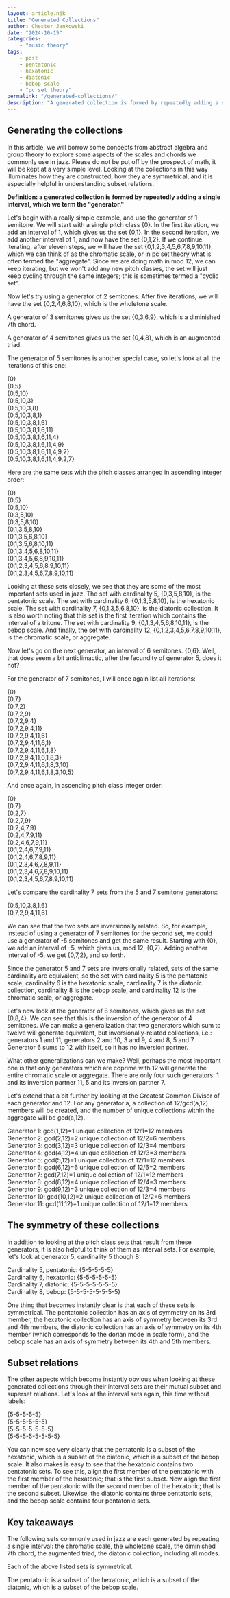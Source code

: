```yaml
---
layout: article.njk
title: "Generated Collections"
author: Chester Jankowski
date: "2024-10-15"
categories:
    - "music theory"
tags:
    - post
    - pentatonic
    - hexatonic
    - diatonic
    - bebop scale
    - "pc set theory"
permalink: "/generated-collections/"
description: "A generated collection is formed by repeatedly adding a single interval, termed the generator. These collections include some of the most important collections used in jazz and tonal music generally."
---
```


## Generating the collections

In this article, we will borrow some concepts from abstract algebra and group theory to explore some aspects of the scales and chords we commonly use in jazz. Please do not be put off by the prospect of math, it will be kept at a very simple level. Looking at the collections in this way illuminates how they are constructed, how they are symmetrical, and it is especially helpful in understanding subset relations.

**Definition: a generated collection is formed by repeatedly adding a single interval, which we term the "generator."**

Let's begin with a really simple example, and use the generator of 1 semitone. We will start with a single pitch class {0}. In the first iteration, we add an interval of 1, which gives us the set {0,1}. In the second iteration, we add another interval of 1, and now have the set {0,1,2}. If we continue iterating, after eleven steps, we will have the set {0,1,2,3,4,5,6,7,8,9,10,11}, which we can think of as the chromatic scale, or in pc set theory what is often termed the "aggregate". Since we are doing math in mod 12, we can keep iterating, but we won't add any new pitch classes, the set will just keep cycling through the same integers; this is sometimes termed a "cyclic set".

Now let's try using a generator of 2 semitones. After five iterations, we will have the set {0,2,4,6,8,10}, which is the wholetone scale.

A generator of 3 semitones gives us the set {0,3,6,9}, which is a diminished 7th chord.

A generator of 4 semitones gives us the set {0,4,8}, which is an augmented triad.

The generator of 5 semitones is another special case, so let's look at all the iterations of this one:

{0}<br>
{0,5}<br>
{0,5,10}<br>
{0,5,10,3}<br>
{0,5,10,3,8}<br>
{0,5,10,3,8,1}<br>
{0,5,10,3,8,1,6}<br>
{0,5,10,3,8,1,6,11}<br>
{0,5,10,3,8,1,6,11,4}<br>
{0,5,10,3,8,1,6,11,4,9}<br>
{0,5,10,3,8,1,6,11,4,9,2}<br>
{0,5,10,3,8,1,6,11,4,9,2,7}<br>

Here are the same sets with the pitch classes arranged in ascending integer order:

{0}<br>
{0,5}<br>
{0,5,10}<br>
{0,3,5,10}<br>
{0,3,5,8,10}<br>
{0,1,3,5,8,10}<br>
{0,1,3,5,6,8,10}<br>
{0,1,3,5,6,8,10,11}<br>
{0,1,3,4,5,6,8,10,11}<br>
{0,1,3,4,5,6,8,9,10,11}<br>
{0,1,2,3,4,5,6,8,9,10,11}<br>
{0,1,2,3,4,5,6,7,8,9,10,11}<br>

Looking at these sets closely, we see that they are some of the most important sets used in jazz. The set with cardinality 5, {0,3,5,8,10}, is the pentatonic scale. The set with cardinality 6, {0,1,3,5,8,10}, is the hexatonic scale. The set with cardinality 7, {0,1,3,5,6,8,10}, is the diatonic collection. It is also worth noting that this set is the first iteration which contains the interval of a tritone. The set with cardinality 9, {0,1,3,4,5,6,8,10,11}, is the bebop scale. And finally, the set with cardinality 12, {0,1,2,3,4,5,6,7,8,9,10,11}, is the chromatic scale, or aggregate.

Now let's go on the next generator, an interval of 6 semitones. {0,6}. Well, that does seem a bit anticlimactic, after the fecundity of generator 5, does it not?

For the generator of 7 semitones, I will once again list all iterations:

{0}<br>
{0,7}<br>
{0,7,2}<br>
{0,7,2,9}<br>
{0,7,2,9,4}<br>
{0,7,2,9,4,11}<br>
{0,7,2,9,4,11,6}<br>
{0,7,2,9,4,11,6,1}<br>
{0,7,2,9,4,11,6,1,8}<br>
{0,7,2,9,4,11,6,1,8,3}<br>
{0,7,2,9,4,11,6,1,8,3,10}<br>
{0,7,2,9,4,11,6,1,8,3,10,5}<br>

And once again, in ascending pitch class integer order:

{0}<br>
{0,7}<br>
{0,2,7}<br>
{0,2,7,9}<br>
{0,2,4,7,9}<br>
{0,2,4,7,9,11}<br>
{0,2,4,6,7,9,11}<br>
{0,1,2,4,6,7,9,11}<br>
{0,1,2,4,6,7,8,9,11}<br>
{0,1,2,3,4,6,7,8,9,11}<br>
{0,1,2,3,4,6,7,8,9,10,11}<br>
{0,1,2,3,4,5,6,7,8,9,10,11}<br>

Let's compare the cardinality 7 sets from the 5 and 7 semitone generators:

{0,5,10,3,8,1,6}<br>
{0,7,2,9,4,11,6}<br>

We can see that the two sets are inversionally related. So, for example, instead of using a generator of 7 semitones for the second set, we could use a generator of -5 semitones and get the same result. Starting with {0}, we add an interval of -5, which gives us, mod 12, {0,7}. Adding another interval of -5, we get {0,7,2}, and so forth.

Since the generator 5 and 7 sets are inversionally related, sets of the same cardinality are equivalent, so the set with cardinality 5 is the pentatonic scale, cardinality 6 is the hexatonic scale, cardinality 7 is the diatonic collection, cardinality 8 is the bebop scale, and cardinality 12 is the chromatic scale, or aggregate.

Let's now look at the generator of 8 semitones, which gives us the set {0,8,4}. We can see that this is the inversion of the generator of 4 semitones. We can make a generalization that two generators which sum to twelve will generate equivalent, but inversionally-related collections, i.e.: generators 1 and 11, generators 2 and 10, 3 and 9, 4 and 8, 5 and 7. Generator 6 sums to 12 with itself, so it has no inversion partner.

What other generalizations can we make? Well, perhaps the most important one is that only generators which are coprime with 12 will generate the entire chromatic scale or aggregate. There are only four such generators: 1 and its inversion partner 11, 5 and its inversion partner 7.

Let's extend that a bit further by looking at the Greatest Common Divisor of each generator and 12. For any generator a, a collection of 12/gcd(a,12) members will be created, and the number of unique collections within the aggregate will be gcd(a,12).

Generator 1: gcd(1,12)=1 unique collection of 12/1=12 members<br>
Generator 2: gcd(2,12)=2 unique collection of 12/2=6 members<br>
Generator 3: gcd(3,12)=3 unique collection of 12/3=4 members<br>
Generator 4: gcd(4,12)=4 unique collection of 12/3=3 members<br>
Generator 5: gcd(5,12)=1 unique collection of 12/1=12 members<br>
Generator 6: gcd(6,12)=6 unique collection of 12/6=2 members<br>
Generator 7: gcd(7,12)=1 unique collection of 12/1=12 members<br>
Generator 8: gcd(8,12)=4 unique collection of 12/4=3 members<br>
Generator 9: gcd(9,12)=3 unique collection of 12/3=4 members<br>
Generator 10: gcd(10,12)=2 unique collection of 12/2=6 members<br>
Generator 11: gcd(11,12)=1 unique collection of 12/1=12 members<br>

## The symmetry of these collections

In addition to looking at the pitch class sets that result from these generators, it is also helpful to think of them as interval sets. For example, let's look at generator 5, cardinality 5 though 8:

Cardinality 5, pentatonic: {5-5-5-5-5}<br>
Cardinality 6, hexatonic: {5-5-5-5-5-5}<br>
Cardinality 7, diatonic: {5-5-5-5-5-5-5}<br>
Cardinality 8, bebop: {5-5-5-5-5-5-5-5}<br>

One thing that becomes instantly clear is that each of these sets is symmetrical. The pentatonic collection has an axis of symmetry on its 3rd member, the hexatonic collection has an axis of symmetry between its 3rd and 4th members, the diatonic collection has an axis of symmetry on its 4th member (which corresponds to the dorian mode in scale form), and the bebop scale has an axis of symmetry between its 4th and 5th members.

## Subset relations

The other aspects which become instantly obvious when looking at these generated collections through their interval sets are their mutual subset and superset relations. Let's look at the interval sets again, this time without labels:

{5-5-5-5-5}<br>
{5-5-5-5-5-5}<br>
{5-5-5-5-5-5-5}<br>
{5-5-5-5-5-5-5-5}<br>

You can now see very clearly that the pentatonic is a subset of the hexatonic, which is a subset of the diatonic, which is a subset of the bebop scale. It also makes is easy to see that the hexatonic contains two pentatonic sets. To see this, align the first member of the pentatonic with the first member of the hexatonic; that is the first subset. Now align the first member of the pentatonic with the second member of the hexatonic; that is the second subset. Likewise, the diatonic contains three pentatonic sets, and the bebop scale contains four pentatonic sets.

## Key takeaways

The following sets commonly used in jazz are each generated by repeating a single interval: the chromatic scale, the wholetone scale, the diminished 7th chord, the augmented triad, the diatonic collection, including all modes.

Each of the above listed sets is symmetrical.

The pentatonic is a subset of the hexatonic, which is a subset of the diatonic, which is a subset of the bebop scale.